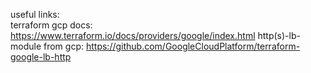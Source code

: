 useful links:  
terraform gcp docs: https://www.terraform.io/docs/providers/google/index.html 
http(s)-lb-module from gcp: https://github.com/GoogleCloudPlatform/terraform-google-lb-http

